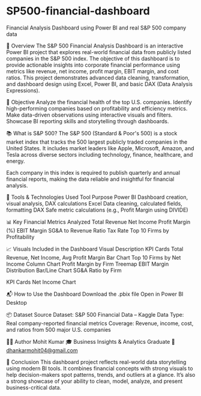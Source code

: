 # SP500-financial-dashboard
Financial Analysis Dashboard using Power BI and real S&amp;P 500 company data

📝 Overview
The S&P 500 Financial Analysis Dashboard is an interactive Power BI project that explores real-world financial data from publicly listed companies in the S&P 500 index. The objective of this dashboard is to provide actionable insights into corporate financial performance using metrics like revenue, net income, profit margin, EBIT margin, and cost ratios.
This project demonstrates advanced data cleaning, transformation, and dashboard design using Excel, Power BI, and basic DAX (Data Analysis Expressions).

🎯 Objective
Analyze the financial health of the top U.S. companies.
Identify high-performing companies based on profitability and efficiency metrics.
Make data-driven observations using interactive visuals and filters.
Showcase BI reporting skills and storytelling through dashboards.

📚 What is S&P 500?
The S&P 500 (Standard & Poor's 500) is a stock market index that tracks the 500 largest publicly traded companies in the United States. It includes market leaders like Apple, Microsoft, Amazon, and Tesla across diverse sectors including technology, finance, healthcare, and energy.

Each company in this index is required to publish quarterly and annual financial reports, making the data reliable and insightful for financial analysis.

🔧 Tools & Technologies Used
Tool	Purpose
Power BI	Dashboard creation, visual analysis, DAX calculations
Excel	Data cleaning, calculated fields, formatting
DAX	Safe metric calculations (e.g., Profit Margin using DIVIDE)

📊 Key Financial Metrics Analyzed
Total Revenue
Net Income
Profit Margin (%)
EBIT Margin
SG&A to Revenue Ratio
Tax Rate
Top 10 Firms by Profitability

📈 Visuals Included in the Dashboard
Visual	Description
KPI Cards	Total Revenue, Net Income, Avg Profit Margin
Bar Chart	Top 10 Firms by Net Income
Column Chart	Profit Margin by Firm
Treemap	EBIT Margin Distribution
Bar/Line Chart	SG&A Ratio by Firm

KPI Cards	Net Income Chart

📬 How to Use the Dashboard
Download the .pbix file
Open in Power BI Desktop

📦 Dataset Source
Dataset: S&P 500 Financial Data – Kaggle
Data Type: Real company-reported financial metrics
Coverage: Revenue, income, cost, and ratios from 500 major U.S. companies

👨‍💼 Author
Mohit Kumar
🎓 Business Insights & Analytics Graduate
📧 dhankarmohit04@gmail.com

🏁 Conclusion
This dashboard project reflects real-world data storytelling using modern BI tools. It combines financial concepts with strong visuals to help decision-makers spot patterns, trends, and outliers at a glance. It’s also a strong showcase of your ability to clean, model, analyze, and present business-critical data.
